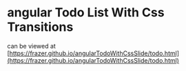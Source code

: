 # angular Todo List With Css Transitions

can be viewed at [https://frazer.github.io/angularTodoWithCssSlide/todo.html](https://frazer.github.io/angularTodoWithCssSlide/todo.html)
